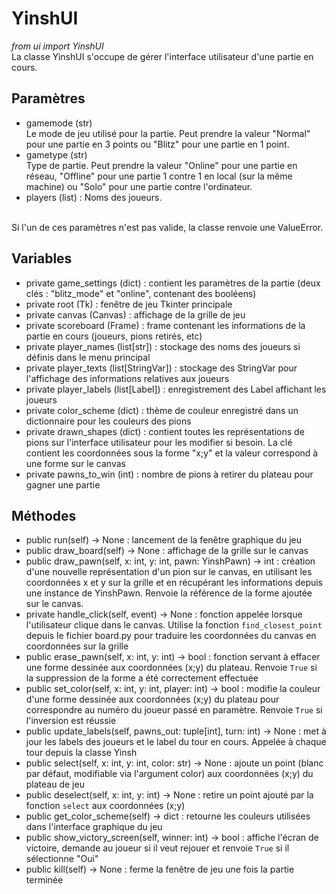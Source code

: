 # YinshUI
*from ui import YinshUI*<br>
La classe YinshUI s'occupe de gérer l'interface utilisateur d'une partie en cours.
## Paramètres
- gamemode (str)<br>
  Le mode de jeu utilisé pour la partie. Peut prendre la valeur "Normal" pour une partie en 3 points ou "Blitz" pour une partie en 1 point.
- gametype (str)<br>
  Type de partie. Peut prendre la valeur "Online" pour une partie en réseau, "Offline" pour une partie 1 contre 1 en local (sur la même machine) ou "Solo" pour une partie contre l'ordinateur.
- players (list) : Noms des joueurs.
<br>
Si l'un de ces paramètres n'est pas valide, la classe renvoie une ValueError.

## Variables
- private game_settings (dict) : contient les paramètres de la partie (deux clés : "blitz_mode" et "online", contenant des booléens)
- private root (Tk) : fenêtre de jeu Tkinter principale
- private canvas (Canvas) : affichage de la grille de jeu
- private scoreboard (Frame) : frame contenant les informations de la partie en cours (joueurs, pions retirés, etc)
- private player_names (list[str]) : stockage des noms des joueurs si définis dans le menu principal
- private player_texts (list[StringVar]) : stockage des StringVar pour l'affichage des informations relatives aux joueurs
- private player_labels (list[Label]) : enregistrement des Label affichant les joueurs
- private color_scheme (dict) : thème de couleur enregistré dans un dictionnaire pour les couleurs des pions
- private drawn_shapes (dict) : contient toutes les représentations de pions sur l'interface utilisateur pour les modifier si besoin. La clé contient les coordonnées sous la forme "x;y" et la valeur correspond à une forme sur le canvas
- private pawns_to_win (int) : nombre de pions à retirer du plateau pour gagner une partie
## Méthodes
- public run(self) -> None : lancement de la fenêtre graphique du jeu
- public draw_board(self) -> None : affichage de la grille sur le canvas
- public draw_pawn(self, x: int, y: int, pawn: YinshPawn) -> int : création d'une nouvelle représentation d'un pion sur le canvas, en utilisant les coordonnées x et y sur la grille et en récupérant les informations depuis une instance de YinshPawn. Renvoie la référence de la forme ajoutée sur le canvas.
- private handle_click(self, event) -> None : fonction appelée lorsque l'utilisateur clique dans le canvas. Utilise la fonction `find_closest_point` depuis le fichier board.py pour traduire les coordonnées du canvas en coordonnées sur la grille
- public erase_pawn(self, x: int, y: int) -> bool : fonction servant à effacer une forme dessinée aux coordonnées (x;y) du plateau. Renvoie `True` si la suppression de la forme a été correctement effectuée
- public set_color(self, x: int, y: int, player: int) -> bool : modifie la couleur d'une forme dessinée aux coordonnées (x;y) du plateau pour correspondre au numéro du joueur passé en paramètre. Renvoie `True` si l'inversion est réussie
- public update_labels(self, pawns_out: tuple[int], turn: int) -> None : met à jour les labels des joueurs et le label du tour en cours. Appelée à chaque tour depuis la classe Yinsh
- public select(self, x: int, y: int, color: str) -> None : ajoute un point (blanc par défaut, modifiable via l'argument color) aux coordonnées (x;y) du plateau de jeu
- public deselect(self, x: int, y: int) -> None : retire un point ajouté par la fonction `select` aux coordonnées (x;y)
- public get_color_scheme(self) -> dict : retourne les couleurs utilisées dans l'interface graphique du jeu
- public show_victory_screen(self, winner: int) -> bool : affiche l'écran de victoire, demande au joueur si il veut rejouer et renvoie `True` si il sélectionne "Oui"
- public kill(self) -> None : ferme la fenêtre de jeu une fois la partie terminée
